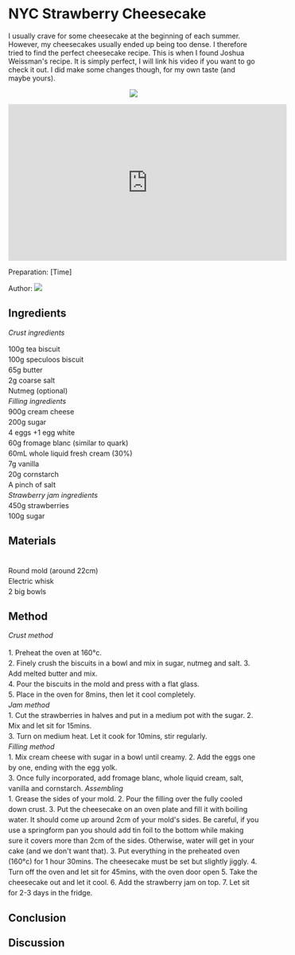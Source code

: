 # NYC Strawberry Cheesecake
I usually crave for some cheesecake at the beginning of each summer. However, my cheesecakes usually ended up being too dense. I therefore tried to find the perfect cheesecake recipe. This is when I found Joshua Weissman's recipe. It is simply perfect, I will link his video if you want to go check it out. I did make some changes though, for my own taste (and maybe yours).
<p align="center">
<img src="example.png" />
</p>
<iframe width="560" height="315" src="https://www.youtube.com/embed/YKI8TcaRdbI" title="YouTube video player" frameborder="0" allow="accelerometer; autoplay; clipboard-write; encrypted-media; gyroscope; picture-in-picture" allowfullscreen> </iframe>

Preparation: [Time]

Author:
<a href="https://discord.com"><img src="https://img.shields.io/badge/Discord-nouille%232370-25?style=for-the-badge&logo=discord" /> </a>  



## Ingredients
<i>Crust ingredients</i>
<br> <div style="line-height: 150%"> 100g tea biscuit
<br>100g speculoos biscuit
<br>65g butter
<br>2g coarse salt
<br>Nutmeg (optional)
<br>
<i>Filling ingredients</i>
<br><div style="line-height: 150%"> 900g cream cheese
<br>200g sugar
<br>4 eggs +1 egg white
<br>60g fromage blanc (similar to quark)
<br>60mL whole liquid fresh cream (30%)
<br>7g vanilla
<br>20g cornstarch
<br>A pinch of salt
<br>
<i>Strawberry jam ingredients</i>
<br><div style="line-height: 150%"> 450g strawberries
<br> 100g sugar

## Materials
<br> Round mold (around 22cm)
<br> Electric whisk
<br> 2 big bowls

## Method
<i>Crust method</i>
<div style="line-height: 150%"> 1. Preheat the oven at 160°c. <br>
  2. Finely crush the biscuits in a bowl and mix in sugar, nutmeg and salt.
  3. Add melted butter and mix. <br>
  4. Pour the biscuits in the mold and press with a flat glass. <br>
  5. Place in the oven for 8mins, then let it cool completely. <br>
<i>Jam method</i>
<div style="line-height: 150%"> 1. Cut the strawberries in halves and put in a medium pot with the sugar.
  2. Mix and let sit for 15mins. <br>
  3. Turn on medium heat. Let it cook for 10mins, stir regularly. <br>
  <i>Filling method</i>
<div style="line-height: 150%"> 1. Mix cream cheese with sugar in a bowl until creamy.
  2. Add the eggs one by one, ending with the egg yolk. <br>
  3. Once fully incorporated, add fromage blanc, whole liquid cream, salt, vanilla and cornstarch.
 <i>Assembling</i>
<div style="line-height: 150%"> 1. Grease the sides of your mold.
  2. Pour the filling over the fully cooled down crust.
  3. Put the cheesecake on an oven plate and fill it with boiling water. It should come up around 2cm of your mold's sides. Be careful, if you use a springform pan you should add tin foil to the bottom while making sure it covers more than 2cm of the sides. Otherwise, water will get in your cake (and we don't want that).
  3. Put everything in the preheated oven (160°c) for 1 hour 30mins. The cheesecake must be set but slightly jiggly.
  4. Turn off the oven and let sit for 45mins, with the oven door open
  5. Take the cheesecake out and let it cool.
  6. Add the strawberry jam on top.
  7. Let sit for 2-3 days in the fridge.

## Conclusion

## Discussion
